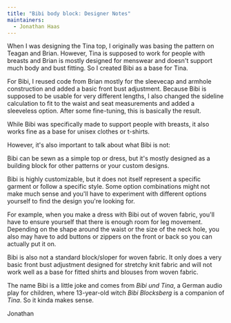 ```yaml
---
title: "Bibi body block: Designer Notes"
maintainers:
  - Jonathan Haas
---
```


When I was designing the Tina top, I originally was basing the pattern on
Teagan and Brian. However, Tina is supposed to work for people with breasts
and Brian is mostly designed for menswear and doesn't support much body
and bust fitting. So I created Bibi as a base for Tina.

For Bibi, I reused code from Brian mostly for the sleevecap and armhole construction
and added a basic front bust adjustment. Because Bibi is supposed to be usable for very different lengths,
I also changed the sideline calculation to fit to the waist and seat measurements
and added a sleeveless option. After some fine-tuning, this is basically the result.

While Bibi was specifically made to support people with breasts,
it also works fine as a base for unisex clothes or t-shirts.

However, it's also important to talk about what Bibi is not:

Bibi can be sewn as a simple top or dress, but it's mostly designed as a building block for other patterns or your custom designs.

Bibi is highly customizable, but it does not itself represent a specific garment or follow a specific style.
Some option combinations might not make much sense and you'll have to experiment with different options
yourself to find the design you're looking for.

For example, when you make a dress with Bibi out of woven fabric, you'll have to ensure yourself that there
is enough room for leg movement.
Depending on the shape around the waist or the size of the neck hole,
you also may have to add buttons or zippers on the front or back so you can actually put it on.

Bibi is also not a standard block/sloper for woven fabric. It only does a very basic front bust adjustment
designed for stretchy knit fabric and will not work well as a base for fitted shirts and blouses from woven fabric.

The name Bibi is a little joke and comes from _Bibi und Tina_, a German audio play for children,
where 13-year-old witch _Bibi Blocksberg_ is a companion of _Tina_. So it kinda makes sense.

Jonathan
